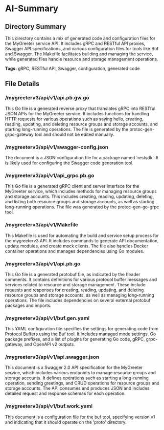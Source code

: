 # AI-Summary
## Directory Summary
This directory contains a mix of generated code and configuration files for the MyGreeter service API. It includes gRPC and RESTful API proxies, Swagger API specifications, and various configuration files for tools like Buf and Swagger. The Makefile facilitates building and managing the service, while generated files handle resource and storage management operations.

**Tags:** gRPC, RESTful API, Swagger, configuration, generated code

## File Details
    
### /mygreeterv3/api/v1/api.pb.gw.go
This Go file is a generated reverse proxy that translates gRPC into RESTful JSON APIs for the MyGreeter service. It includes functions for handling HTTP requests for various operations such as saying hello, creating, reading, updating, and deleting resource groups and storage accounts, and starting long-running operations. The file is generated by the protoc-gen-grpc-gateway tool and should not be edited manually.

### /mygreeterv3/api/v1/swagger-config.json
The document is a JSON configuration file for a package named 'restsdk'. It is likely used for configuring the Swagger code generation tool.

### /mygreeterv3/api/v1/api_grpc.pb.go
This Go file is a generated gRPC client and server interface for the MyGreeter service, which includes methods for managing resource groups and storage accounts. This includes creating, reading, updating, deleting, and listing both resource groups and storage accounts, as well as starting long-running operations. The file was generated by the protoc-gen-go-grpc tool.

### /mygreeterv3/api/v1/Makefile
This Makefile is used for automating the build and service setup process for the mygreeterv3 API. It includes commands to generate API documentation, update modules, and create mock clients. The file also handles Docker container operations and manages dependencies using Go modules.

### /mygreeterv3/api/v1/api.pb.go
This Go file is a generated protobuf file, as indicated by the header comments. It contains definitions for various protocol buffer messages and services related to resource and storage management. These include requests and responses for creating, reading, updating, and deleting resource groups and storage accounts, as well as managing long-running operations. The file includes dependencies on several external protobuf packages and imports.

### /mygreeterv3/api/v1/buf.gen.yaml
This YAML configuration file specifies the settings for generating code from Protocol Buffers using the Buf tool. It includes managed mode settings, Go package prefixes, and a list of plugins for generating Go code, gRPC, grpc-gateway, and OpenAPI v2 outputs.

### /mygreeterv3/api/v1/api.swagger.json
This document is a Swagger 2.0 API specification for the MyGreeter service, which includes various endpoints to manage resource groups and storage accounts. It defines operations such as starting a long-running operation, sending greetings, and CRUD operations for resource groups and storage accounts. The API consumes and produces JSON and includes detailed request and response schemas for each operation.

### /mygreeterv3/api/v1/buf.work.yaml
This document is a configuration file for the buf tool, specifying version v1 and indicating that it should operate on the 'proto' directory.
